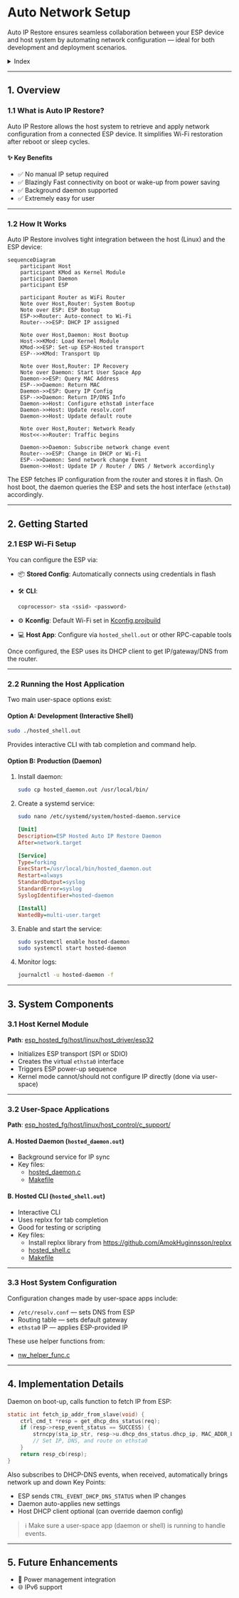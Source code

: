 # Auto Network Setup

Auto IP Restore ensures seamless collaboration between your ESP device and host system by automating network configuration — ideal for both development and deployment scenarios.

<details>
<summary>Index</summary>

1. [Overview](#1-overview)  
   - [1.1. What is Auto IP Restore?](#11-what-is-auto-ip-restore)  
   - [1.2. How It Works](#12-how-it-works)  

2. [Getting Started](#2-getting-started)  
   - [2.1. ESP Wi-Fi Setup](#21-esp-wi-fi-setup)  
   - [2.2. Running the Host Application](#22-running-the-host-application)  

3. [System Components](#3-system-components)  
   - [3.1. Host Kernel Module](#31-host-kernel-module)  
   - [3.2. User-Space Applications](#32-user-space-applications)  
   - [3.3. Host System Configuration](#33-host-system-configuration)  

4. [Implementation Details](#4-implementation-details)  

5. [Future Enhancements](#5-future-enhancements)

</details>

---

## 1. Overview

### 1.1 What is Auto IP Restore?

Auto IP Restore allows the host system to retrieve and apply network configuration from a connected ESP device. It simplifies Wi-Fi restoration after reboot or sleep cycles.

#### ✨ Key Benefits

- ✅ No manual IP setup required  
- ✅ Blazingly Fast connectivity on boot or wake-up from power saving
- ✅ Background daemon supported  
- ✅ Extremely easy for user  

---

### 1.2 How It Works

Auto IP Restore involves tight integration between the host (Linux) and the ESP device:

```mermaid
sequenceDiagram
    participant Host
    participant KMod as Kernel Module
    participant Daemon
    participant ESP

    participant Router as WiFi Router
    Note over Host,Router: System Bootup
    Note over ESP: ESP Bootup
    ESP->>Router: Auto-connect to Wi-Fi
    Router-->>ESP: DHCP IP assigned

    Note over Host,Daemon: Host Bootup
    Host->>KMod: Load Kernel Module
    KMod->>ESP: Set-up ESP-Hosted transport
    ESP-->>KMod: Transport Up

    Note over Host,Router: IP Recovery
    Note over Daemon: Start User Space App
    Daemon->>ESP: Query MAC Address
    ESP-->>Daemon: Return MAC
    Daemon->>ESP: Query IP Config
    ESP-->>Daemon: Return IP/DNS Info
    Daemon->>Host: Configure ethsta0 interface
    Daemon->>Host: Update resolv.conf
    Daemon->>Host: Update default route

    Note over Host,Router: Network Ready
    Host<<->>Router: Traffic begins

    Daemon->>Daemon: Subscribe network change event
    Router-->>ESP: Change in DHCP or Wi-Fi
    ESP-->>Daemon: Send network change Event
    Daemon->>Host: Update IP / Router / DNS / Network accordingly

````

The ESP fetches IP configuration from the router and stores it in flash. On host boot, the daemon queries the ESP and sets the host interface (`ethsta0`) accordingly.

---

## 2. Getting Started

### 2.1 ESP Wi-Fi Setup

You can configure the ESP via:

* 📦 **Stored Config**: Automatically connects using credentials in flash
* 🛠 **CLI**:

  ```sh
  coprocessor> sta <ssid> <password>
  ```
* ⚙️ **Kconfig**: Default Wi-Fi set in [Kconfig.projbuild](../../../esp_hosted_fg/esp/esp_driver/network_adapter/main/Kconfig.projbuild)
* 💻 **Host App**: Configure via `hosted_shell.out` or other RPC-capable tools

Once configured, the ESP uses its DHCP client to get IP/gateway/DNS from the router.

---

### 2.2 Running the Host Application

Two main user-space options exist:

#### Option A: Development (Interactive Shell)

```bash
sudo ./hosted_shell.out
```

Provides interactive CLI with tab completion and command help.

#### Option B: Production (Daemon)

1. Install daemon:

   ```bash
   sudo cp hosted_daemon.out /usr/local/bin/
   ```

2. Create a systemd service:

   ```bash
   sudo nano /etc/systemd/system/hosted-daemon.service
   ```

   ```ini
   [Unit]
   Description=ESP Hosted Auto IP Restore Daemon
   After=network.target

   [Service]
   Type=forking
   ExecStart=/usr/local/bin/hosted_daemon.out
   Restart=always
   StandardOutput=syslog
   StandardError=syslog
   SyslogIdentifier=hosted-daemon

   [Install]
   WantedBy=multi-user.target
   ```

3. Enable and start the service:

   ```bash
   sudo systemctl enable hosted-daemon
   sudo systemctl start hosted-daemon
   ```

4. Monitor logs:

   ```bash
   journalctl -u hosted-daemon -f
   ```

---

## 3. System Components

### 3.1 Host Kernel Module

**Path**: [esp_hosted_fg/host/linux/host_driver/esp32](../../../esp_hosted_fg/host/linux/host_driver/esp32)

* Initializes ESP transport (SPI or SDIO)
* Creates the virtual `ethsta0` interface
* Triggers ESP power-up sequence
* Kernel mode cannot/should not configure IP directly (done via user-space)

---

### 3.2 User-Space Applications

**Path**: [esp_hosted_fg/host/linux/host_control/c_support/](../../../esp_hosted_fg/host/linux/host_control/c_support/)

#### A. Hosted Daemon (`hosted_daemon.out`)

* Background service for IP sync
* Key files:
  - [hosted_daemon.c](../../../esp_hosted_fg/host/linux/host_control/c_support/hosted_daemon.c)
  - [Makefile](../../../esp_hosted_fg/host/linux/host_control/c_support/Makefile)

#### B. Hosted CLI (`hosted_shell.out`)

* Interactive CLI
* Uses replxx for tab completion
* Good for testing or scripting
* Key files:
  - Install replxx library from https://github.com/AmokHuginnsson/replxx
  - [hosted_shell.c](../../../esp_hosted_fg/host/linux/host_control/c_support/hosted_shell.c)
  - [Makefile](../../../esp_hosted_fg/host/linux/host_control/c_support/Makefile)

---

### 3.3 Host System Configuration

Configuration changes made by user-space apps include:

* `/etc/resolv.conf` — sets DNS from ESP
* Routing table — sets default gateway
* `ethsta0` IP — applies ESP-provided IP

These use helper functions from:
  - [nw_helper_func.c](../../../esp_hosted_fg/host/linux/host_control/c_support/nw_helper_func.c)

---

## 4. Implementation Details

Daemon on boot-up, calls function to fetch IP from ESP:

```c
static int fetch_ip_addr_from_slave(void) {
    ctrl_cmd_t *resp = get_dhcp_dns_status(req);
    if (resp->resp_event_status == SUCCESS) {
        strncpy(sta_ip_str, resp->u.dhcp_dns_status.dhcp_ip, MAC_ADDR_LENGTH);
        // Set IP, DNS, and route on ethsta0
    }
    return resp_cb(resp);
}
```

Also subscribes to DHCP-DNS events, when received, automatically brings network up and down
Key Points:

* ESP sends `CTRL_EVENT_DHCP_DNS_STATUS` when IP changes
* Daemon auto-applies new settings
* Host DHCP client optional (can override daemon config)

> ℹ️ Make sure a user-space app (daemon or shell) is running to handle events.

---

## 5. Future Enhancements

* 🔋 Power management integration
* 🌐 IPv6 support
